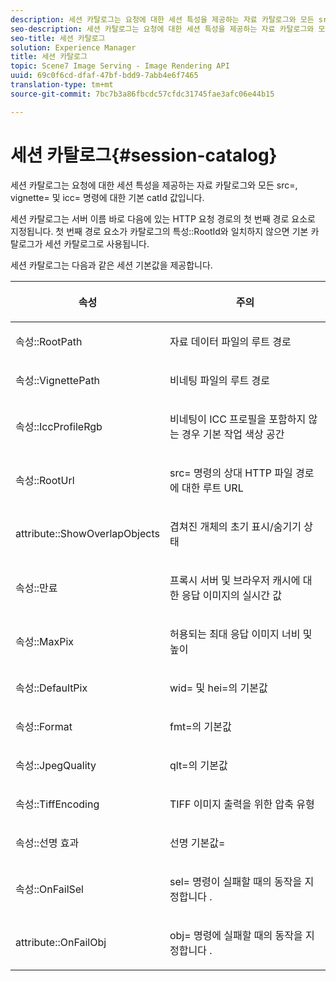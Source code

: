 ```yaml
---
description: 세션 카탈로그는 요청에 대한 세션 특성을 제공하는 자료 카탈로그와 모든 src=, vignette= 및 icc= 명령에 대한 기본 catId 값입니다.
seo-description: 세션 카탈로그는 요청에 대한 세션 특성을 제공하는 자료 카탈로그와 모든 src=, vignette= 및 icc= 명령에 대한 기본 catId 값입니다.
seo-title: 세션 카탈로그
solution: Experience Manager
title: 세션 카탈로그
topic: Scene7 Image Serving - Image Rendering API
uuid: 69c0f6cd-dfaf-47bf-bdd9-7abb4e6f7465
translation-type: tm+mt
source-git-commit: 7bc7b3a86fbcdc57cfdc31745fae3afc06e44b15

---
```



# 세션 카탈로그{#session-catalog}

세션 카탈로그는 요청에 대한 세션 특성을 제공하는 자료 카탈로그와 모든 src=, vignette= 및 icc= 명령에 대한 기본 catId 값입니다.

세션 카탈로그는 서버 이름 바로 다음에 있는 HTTP 요청 경로의 첫 번째 경로 요소로 지정됩니다. 첫 번째 경로 요소가 카탈로그의 특성::RootId와 일치하지 않으면 기본 카탈로그가 세션 카탈로그로 사용됩니다.

세션 카탈로그는 다음과 같은 세션 기본값을 제공합니다.

<table id="table_DB5E0DD8E9B440A4964A1326433597C8"> 
 <thead> 
  <tr> 
   <th class="entry"> <p>속성 </p> </th> 
   <th class="entry"> <p>주의 </p> </th> 
  </tr> 
 </thead>
 <tbody> 
  <tr> 
   <td> <p> <span class="codeph"> 속성::RootPath</span> </p> </td> 
   <td> <p> 자료 데이터 파일의 루트 경로 </p> </td> 
  </tr> 
  <tr> 
   <td> <p> <span class="codeph"> 속성::VignettePath</span> </p> </td> 
   <td> <p> 비네팅 파일의 루트 경로 </p> </td> 
  </tr> 
  <tr> 
   <td> <p> <span class="codeph"> 속성::IccProfileRgb</span> </p> </td> 
   <td> <p> 비네팅이 ICC 프로필을 포함하지 않는 경우 기본 작업 색상 공간 </p> </td> 
  </tr> 
  <tr> 
   <td> <p> <span class="codeph"> 속성::RootUrl</span> </p> </td> 
   <td> <p> src= <span class="codeph"></span> 명령의 상대 HTTP 파일 경로에 대한 루트 URL </p> </td> 
  </tr> 
  <tr> 
   <td> <p> <span class="codeph"> attribute::ShowOverlapObjects</span> </p> </td> 
   <td> <p> 겹쳐진 개체의 초기 표시/숨기기 상태 </p> </td> 
  </tr> 
  <tr> 
   <td> <p> <span class="codeph"> 속성::만료</span> </p> </td> 
   <td> <p> 프록시 서버 및 브라우저 캐시에 대한 응답 이미지의 실시간 값 </p> </td> 
  </tr> 
  <tr> 
   <td> <p> <span class="codeph"> 속성::MaxPix</span> </p> </td> 
   <td> <p> 허용되는 최대 응답 이미지 너비 및 높이 </p> </td> 
  </tr> 
  <tr> 
   <td> <p> <span class="codeph"> 속성::DefaultPix</span> </p> </td> 
   <td> <p> wid= <span class="codeph"> 및</span> <span class="codeph"> hei=의 기본값</span> </p> </td> 
  </tr> 
  <tr> 
   <td> <p> <span class="codeph"> 속성::Format</span> </p> </td> 
   <td> <p> fmt=의 <span class="codeph"> 기본값</span> </p> </td> 
  </tr> 
  <tr> 
   <td> <p> <span class="codeph"> 속성::JpegQuality</span> </p> </td> 
   <td> <p> qlt=의 <span class="codeph"> 기본값</span> </p> </td> 
  </tr> 
  <tr> 
   <td> <p> <span class="codeph"> 속성::TiffEncoding</span> </p> </td> 
   <td> <p> TIFF 이미지 출력을 위한 압축 유형 </p> </td> 
  </tr> 
  <tr> 
   <td> <p> <span class="codeph"> 속성::선명 효과</span> </p> </td> 
   <td> <p> 선명 <span class="codeph"> 기본값=</span> </p> </td> 
  </tr> 
  <tr> 
   <td> <p> <span class="codeph"> 속성::OnFailSel</span> </p> </td> 
   <td> <p> sel= <span class="codeph"> 명령이 실패할 때의 동작을 지정합니다</span> . </p> </td> 
  </tr> 
  <tr> 
   <td> <p> <span class="codeph"> attribute::OnFailObj</span> </p> </td> 
   <td> <p> obj= <span class="codeph"> 명령에 실패할 때의 동작을 지정합니다</span> . </p> </td> 
  </tr> 
 </tbody> 
</table>

